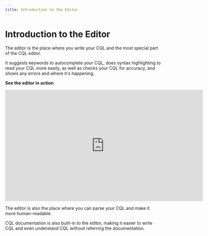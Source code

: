 ```yaml
---
title: Introduction to the Editor
---
```


# Introduction to the Editor

The editor is the place where you write your CQL and the most special part of the CQL editor.

It suggests keywords to autocomplete your CQL, does syntax highlighting to read your CQL more easily, as well as checks your CQL for accuracy, and shows any errors and where it's happening.

**See the editor in action**

<iframe title="vimeo-player" src="https://player.vimeo.com/video/1081104117?h=9155afde6f" width="640" height="360" frameborder="0" allowfullscreen></iframe>

The editor is also the place where you can parse your CQL and make it more human-readable.

CQL documentation is also built-in to the editor, making it easier to write CQL and even understand CQL without referring the documentation.
